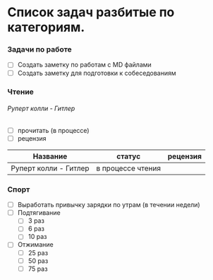 # Список задач разбитые по категориям.

### Задачи по работе
- [ ] Создать заметку по работам с MD файлами
- [ ] Создать заметку для подготовки к собеседованиям

### Чтение

###### Руперт колли - Гитлер
  - [ ] прочитать (в процессе)
  - [ ] рецензия
    
| Название                      | статус     | рецензия      |
| -----------                   | -----------   | -----------   |
| Руперт колли - Гитлер         | в процессе чтения         |  |

### Спорт
- [ ] Выработать привычку зарядки по утрам (в течении недели)
- [ ] Подтягивание
    - [ ] 3 раз
    - [ ] 6 раз
    - [ ] 10 раз
- [ ] Отжимание
    - [ ] 25 раз
    - [ ] 50 раз
    - [ ] 75 раз
